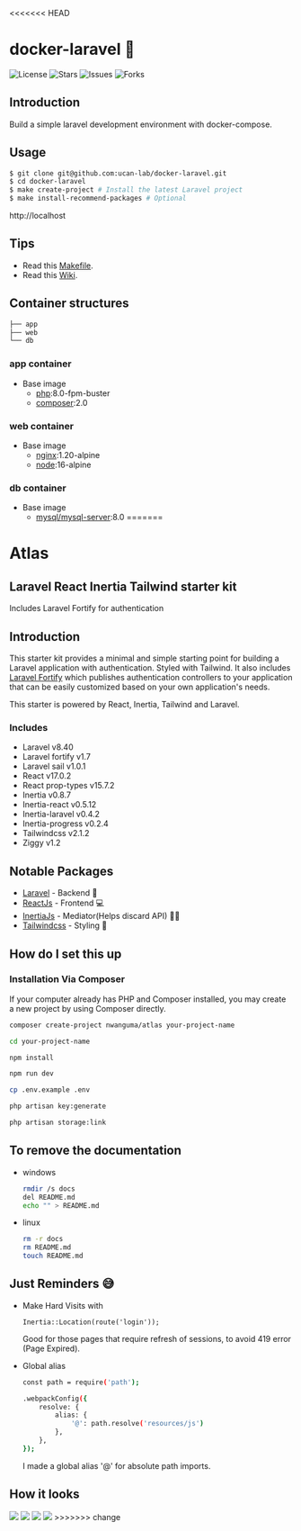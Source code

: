 <<<<<<< HEAD
# docker-laravel 🐳

![License](https://img.shields.io/github/license/ucan-lab/docker-laravel?color=f05340)
![Stars](https://img.shields.io/github/stars/ucan-lab/docker-laravel?color=f05340)
![Issues](https://img.shields.io/github/issues/ucan-lab/docker-laravel?color=f05340)
![Forks](https://img.shields.io/github/forks/ucan-lab/docker-laravel?color=f05340)

## Introduction

Build a simple laravel development environment with docker-compose.

## Usage

```bash
$ git clone git@github.com:ucan-lab/docker-laravel.git
$ cd docker-laravel
$ make create-project # Install the latest Laravel project
$ make install-recommend-packages # Optional
```

http://localhost

## Tips

- Read this [Makefile](https://github.com/ucan-lab/docker-laravel/blob/main/Makefile).
- Read this [Wiki](https://github.com/ucan-lab/docker-laravel/wiki).

## Container structures

```bash
├── app
├── web
└── db
```

### app container

- Base image
  - [php](https://hub.docker.com/_/php):8.0-fpm-buster
  - [composer](https://hub.docker.com/_/composer):2.0

### web container

- Base image
  - [nginx](https://hub.docker.com/_/nginx):1.20-alpine
  - [node](https://hub.docker.com/_/node):16-alpine

### db container

- Base image
  - [mysql/mysql-server](https://hub.docker.com/r/mysql/mysql-server):8.0
=======
# Atlas

## Laravel React Inertia Tailwind starter kit

Includes Laravel Fortify for authentication

## Introduction

This starter kit provides a minimal and simple starting point for building a Laravel application with authentication. Styled with Tailwind. It also includes [Laravel Fortify](https://laravel.com/docs/8.x/fortify) which publishes authentication controllers to your application that can be easily customized based on your own application's needs.

This starter is powered by React, Inertia, Tailwind and Laravel.

### Includes

-   Laravel v8.40
-   Laravel fortify v1.7
-   Laravel sail v1.0.1
-   React v17.0.2
-   React prop-types v15.7.2
-   Inertia v0.8.7
-   Inertia-react v0.5.12
-   Inertia-laravel v0.4.2
-   Inertia-progress v0.2.4
-   Tailwindcss v2.1.2
-   Ziggy v1.2

## Notable Packages

-   [Laravel](https://laravel.com) - Backend 🎰
-   [ReactJs](https://reactjs.com) - Frontend 💻
-   [InertiaJs](https://inertiajs.com) - Mediator(Helps discard API) 🧑‍🦯
-   [Tailwindcss](https://tailwindcss.com) - Styling 💅

## How do I set this up

### Installation Via Composer

If your computer already has PHP and Composer installed, you may create a new project by using Composer directly.

```bash
composer create-project nwanguma/atlas your-project-name

cd your-project-name

npm install

npm run dev

cp .env.example .env

php artisan key:generate

php artisan storage:link
```

## To remove the documentation

-   windows
    ```bash
    rmdir /s docs
    del README.md
    echo "" > README.md
    ```
-   linux
    ```bash
    rm -r docs
    rm README.md
    touch README.md
    ```

## Just Reminders 😅

-   Make Hard Visits with

    ```
    Inertia::Location(route('login'));
    ```

    Good for those pages that require refresh of sessions, to avoid 419 error (Page Expired).

-   Global alias

    ```bash
    const path = require('path');

    .webpackConfig({
        resolve: {
            alias: {
                '@': path.resolve('resources/js')
            },
        },
    });
    ```

    I made a global alias '@' for absolute path imports.

## How it looks

<img src='docs/login-page.png' />

<img src='docs/home-page.png' />

<img src ='docs/profile-page.png' />

<img src='docs/menu-page.png' />
>>>>>>> change
